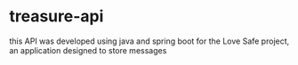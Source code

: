 # treasure-api
this API was developed using java and spring boot for the Love Safe project, an application designed to store messages
